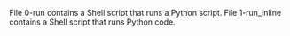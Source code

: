 File 0-run contains a Shell script that runs a Python script.
File 1-run_inline contains a Shell script that runs Python code.

